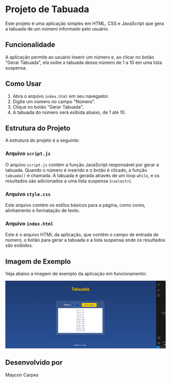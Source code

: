 # Projeto de Tabuada

Este projeto é uma aplicação simples em HTML, CSS e JavaScript que gera a tabuada de um número informado pelo usuário.

## Funcionalidade

A aplicação permite ao usuário inserir um número e, ao clicar no botão "Gerar Tabuada", ela exibe a tabuada desse número de 1 a 10 em uma lista suspensa.

## Como Usar

1. Abra o arquivo `index.html` em seu navegador.
2. Digite um número no campo "Número".
3. Clique no botão "Gerar Tabuada".
4. A tabuada do número será exibida abaixo, de 1 até 10.

## Estrutura do Projeto

A estrutura do projeto é a seguinte:


### Arquivo `script.js`

O arquivo `script.js` contém a função JavaScript responsável por gerar a tabuada. Quando o número é inserido e o botão é clicado, a função `tabuada()` é chamada. A tabuada é gerada através de um loop `while`, e os resultados são adicionados a uma lista suspensa (`<select>`).

### Arquivo `style.css`

Este arquivo contém os estilos básicos para a página, como cores, alinhamento e formatação de texto.

### Arquivo `index.html`

Este é o arquivo HTML da aplicação, que contém o campo de entrada de número, o botão para gerar a tabuada e a lista suspensa onde os resultados são exibidos.

## Imagem de Exemplo

Veja abaixo a imagem de exemplo da aplicação em funcionamento:

![Imagem de Exemplo](/assets/tela.png)


## Desenvolvido por

Maycon Carpes
